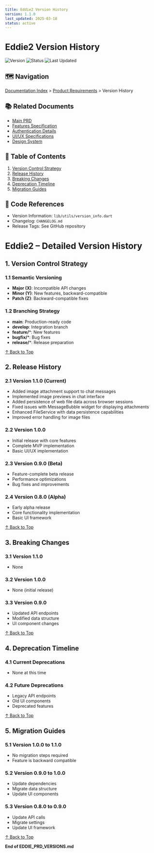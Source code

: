 ```yaml
---
title: Eddie2 Version History
version: 1.1.0
last_updated: 2025-03-18
status: active
---
```


# Eddie2 Version History

![Version](https://img.shields.io/badge/version-1.1.0-blue.svg)
![Status](https://img.shields.io/badge/status-active-green.svg)
![Last Updated](https://img.shields.io/badge/last%20updated-2025--03--18-lightgrey.svg)

## 🗺️ Navigation
[Documentation Index](../INDEX.md) > [Product Requirements](.) > Version History

## 📚 Related Documents
- [Main PRD](EDDIE_PRD_MAIN.md)
- [Features Specification](EDDIE_PRD_FEATURES.md)
- [Authentication Details](EDDIE_PRD_AUTH.md)
- [UI/UX Specifications](../uiux/EDDIE_UIUX_SPEC_MAIN.md)
- [Design System](../uiux/EDDIE_UIUX_DESIGN_SYSTEM.md)

## 📑 Table of Contents
1. [Version Control Strategy](#1-version-control-strategy)
2. [Release History](#2-release-history)
3. [Breaking Changes](#3-breaking-changes)
4. [Deprecation Timeline](#4-deprecation-timeline)
5. [Migration Guides](#5-migration-guides)

## 🔗 Code References
- Version Information: `lib/utils/version_info.dart`
- Changelog: `CHANGELOG.md`
- Release Tags: See GitHub repository

# Eddie2 – Detailed Version History

## 1. Version Control Strategy

### 1.1 Semantic Versioning
- **Major (X)**: Incompatible API changes
- **Minor (Y)**: New features, backward-compatible
- **Patch (Z)**: Backward-compatible fixes

### 1.2 Branching Strategy
- **main**: Production-ready code
- **develop**: Integration branch
- **feature/***: New features
- **bugfix/***: Bug fixes
- **release/***: Release preparation

[↑ Back to Top](#eddie2-version-history)

## 2. Release History

### 2.1 Version 1.1.0 (Current)
- Added image attachment support to chat messages
- Implemented image previews in chat interface
- Added persistence of web file data across browser sessions
- Fixed issues with MessageBubble widget for displaying attachments
- Enhanced FileService with data persistence capabilities
- Improved error handling for image files

### 2.2 Version 1.0.0
- Initial release with core features
- Complete MVP implementation
- Basic UI/UX implementation

### 2.3 Version 0.9.0 (Beta)
- Feature-complete beta release
- Performance optimizations
- Bug fixes and improvements

### 2.4 Version 0.8.0 (Alpha)
- Early alpha release
- Core functionality implementation
- Basic UI framework

[↑ Back to Top](#eddie2-version-history)

## 3. Breaking Changes

### 3.1 Version 1.1.0
- None

### 3.2 Version 1.0.0
- None (initial release)

### 3.3 Version 0.9.0
- Updated API endpoints
- Modified data structure
- UI component changes

[↑ Back to Top](#eddie2-version-history)

## 4. Deprecation Timeline

### 4.1 Current Deprecations
- None at this time

### 4.2 Future Deprecations
- Legacy API endpoints
- Old UI components
- Deprecated features

[↑ Back to Top](#eddie2-version-history)

## 5. Migration Guides

### 5.1 Version 1.0.0 to 1.1.0
- No migration steps required
- Feature is backward compatible

### 5.2 Version 0.9.0 to 1.0.0
- Update dependencies
- Migrate data structure
- Update UI components

### 5.3 Version 0.8.0 to 0.9.0
- Update API calls
- Migrate settings
- Update UI framework

[↑ Back to Top](#eddie2-version-history)

**End of EDDIE_PRD_VERSIONS.md**
